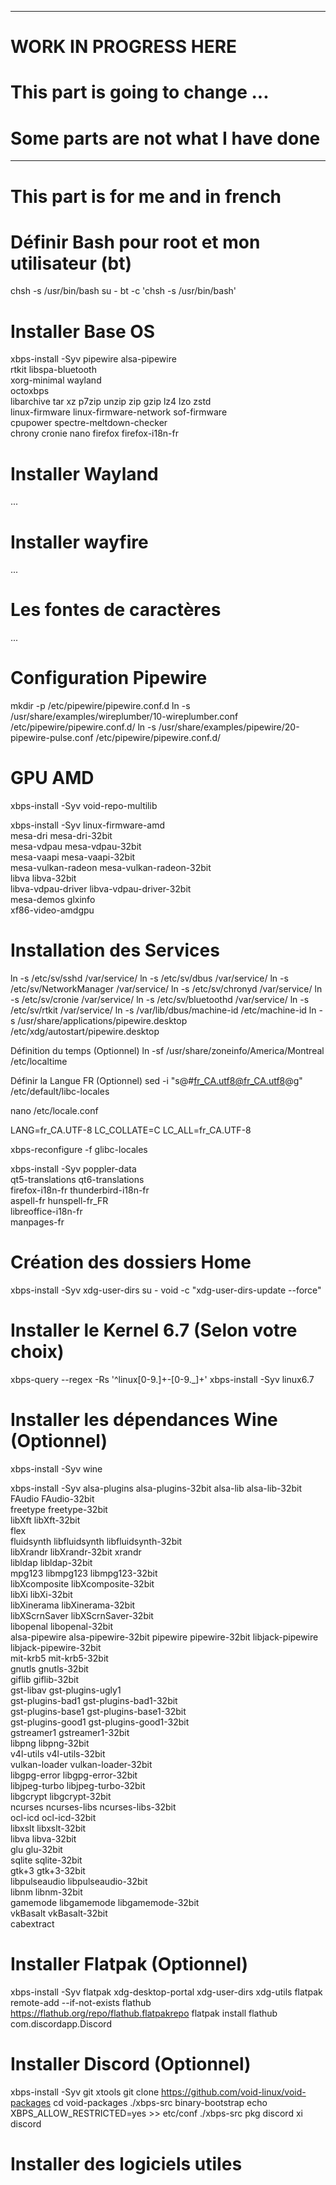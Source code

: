 * * *
# WORK IN PROGRESS HERE #
# This part is going to change ...
# Some parts are not what I have done 
* * *

# This part is for me and in french

# Définir Bash pour root et mon utilisateur (bt)

chsh -s /usr/bin/bash
su - bt -c 'chsh -s /usr/bin/bash'


# Installer Base OS

xbps-install -Syv pipewire alsa-pipewire \
rtkit libspa-bluetooth \
xorg-minimal wayland \
octoxbps \
libarchive tar xz p7zip unzip zip gzip lz4 lzo zstd \
linux-firmware linux-firmware-network sof-firmware \
cpupower spectre-meltdown-checker \
chrony cronie nano firefox firefox-i18n-fr

# Installer Wayland

...

# Installer wayfire 

...

# Les fontes de caractères

...


# Configuration Pipewire

mkdir -p /etc/pipewire/pipewire.conf.d
ln -s /usr/share/examples/wireplumber/10-wireplumber.conf /etc/pipewire/pipewire.conf.d/
ln -s /usr/share/examples/pipewire/20-pipewire-pulse.conf /etc/pipewire/pipewire.conf.d/

# GPU AMD

xbps-install -Syv void-repo-multilib

xbps-install -Syv linux-firmware-amd \
mesa-dri mesa-dri-32bit \
mesa-vdpau mesa-vdpau-32bit \
mesa-vaapi mesa-vaapi-32bit \
mesa-vulkan-radeon mesa-vulkan-radeon-32bit \
libva libva-32bit \
libva-vdpau-driver libva-vdpau-driver-32bit \
mesa-demos glxinfo \
xf86-video-amdgpu


# Installation des Services

ln -s /etc/sv/sshd /var/service/
ln -s /etc/sv/dbus /var/service/
ln -s /etc/sv/NetworkManager /var/service/
ln -s /etc/sv/chronyd /var/service/
ln -s /etc/sv/cronie /var/service/
ln -s /etc/sv/bluetoothd /var/service/
ln -s /etc/sv/rtkit /var/service/
ln -s /var/lib/dbus/machine-id /etc/machine-id
ln -s /usr/share/applications/pipewire.desktop /etc/xdg/autostart/pipewire.desktop

Définition du temps (Optionnel)
ln -sf /usr/share/zoneinfo/America/Montreal /etc/localtime

Définir la Langue FR (Optionnel)
sed -i "s@#fr_CA.utf8@fr_CA.utf8@g" /etc/default/libc-locales

nano /etc/locale.conf

LANG=fr_CA.UTF-8
LC_COLLATE=C
LC_ALL=fr_CA.UTF-8

xbps-reconfigure -f glibc-locales

xbps-install -Syv poppler-data \
qt5-translations qt6-translations \
firefox-i18n-fr thunderbird-i18n-fr \
aspell-fr hunspell-fr_FR \
libreoffice-i18n-fr \
manpages-fr

# Création des dossiers Home

xbps-install -Syv xdg-user-dirs
su - void -c "xdg-user-dirs-update --force"

# Installer le Kernel 6.7 (Selon votre choix)

xbps-query --regex -Rs '^linux[0-9.]+-[0-9._]+'
xbps-install -Syv linux6.7


# Installer les dépendances Wine (Optionnel)
xbps-install -Syv wine

xbps-install -Syv alsa-plugins alsa-plugins-32bit alsa-lib alsa-lib-32bit \
FAudio FAudio-32bit \
freetype freetype-32bit \
libXft libXft-32bit \
flex \
fluidsynth libfluidsynth libfluidsynth-32bit \
libXrandr libXrandr-32bit xrandr \
libldap libldap-32bit \
mpg123 libmpg123 libmpg123-32bit \
libXcomposite libXcomposite-32bit \
libXi libXi-32bit \
libXinerama libXinerama-32bit \
libXScrnSaver libXScrnSaver-32bit \
libopenal libopenal-32bit \
alsa-pipewire alsa-pipewire-32bit pipewire pipewire-32bit libjack-pipewire libjack-pipewire-32bit \
mit-krb5 mit-krb5-32bit \
gnutls gnutls-32bit \
giflib giflib-32bit \
gst-libav gst-plugins-ugly1 \
gst-plugins-bad1 gst-plugins-bad1-32bit \
gst-plugins-base1 gst-plugins-base1-32bit \
gst-plugins-good1 gst-plugins-good1-32bit \
gstreamer1 gstreamer1-32bit \
libpng libpng-32bit \
v4l-utils v4l-utils-32bit \
vulkan-loader vulkan-loader-32bit \
libgpg-error libgpg-error-32bit \
libjpeg-turbo libjpeg-turbo-32bit \
libgcrypt libgcrypt-32bit \
ncurses ncurses-libs ncurses-libs-32bit \
ocl-icd ocl-icd-32bit \
libxslt libxslt-32bit \
libva libva-32bit \
glu glu-32bit \
sqlite sqlite-32bit \
gtk+3 gtk+3-32bit \
libpulseaudio libpulseaudio-32bit \
libnm libnm-32bit \
gamemode libgamemode libgamemode-32bit \
vkBasalt vkBasalt-32bit \
cabextract

# Installer Flatpak (Optionnel)

xbps-install -Syv flatpak xdg-desktop-portal xdg-user-dirs xdg-utils
flatpak remote-add --if-not-exists flathub https://flathub.org/repo/flathub.flatpakrepo
flatpak install flathub com.discordapp.Discord

# Installer Discord (Optionnel)

xbps-install -Syv git xtools
git clone https://github.com/void-linux/void-packages
cd void-packages
./xbps-src binary-bootstrap
echo XBPS_ALLOW_RESTRICTED=yes >> etc/conf
./xbps-src pkg discord
xi discord

# Installer des logiciels utiles


